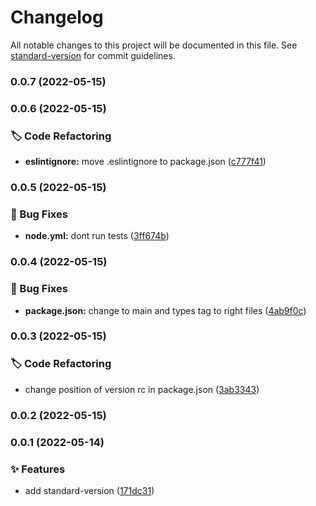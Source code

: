 # Changelog

All notable changes to this project will be documented in this file. See [standard-version](https://github.com/conventional-changelog/standard-version) for commit guidelines.

### 0.0.7 (2022-05-15)

### 0.0.6 (2022-05-15)

### 🏷 Code Refactoring

- **eslintignore:** move .eslintignore to package.json ([c777f41](https://github.com/codeaye/typescript_template/commit/c777f41c8fc9c5312d6ce5dcc7de36e94e3ef146))

### 0.0.5 (2022-05-15)

### 🐞 Bug Fixes

- **node.yml:** dont run tests ([3ff674b](https://github.com/codeaye/typescript_template/commit/3ff674b5a416feb8a8571de2dfbc1d363c6f2e56))

### 0.0.4 (2022-05-15)

### 🐞 Bug Fixes

- **package.json:** change to main and types tag to right files ([4ab9f0c](https://github.com/codeaye/typescript_template/commit/4ab9f0cdfdadc1b316e136c04ed095f07f399f24))

### 0.0.3 (2022-05-15)

### 🏷 Code Refactoring

- change position of version rc in package.json ([3ab3343](https://github.com/codeaye/typescript_template/commit/3ab3343f41f6ab271a25b9410813d36584ff43b2))

### 0.0.2 (2022-05-15)

### 0.0.1 (2022-05-14)

### ✨ Features

- add standard-version ([171dc31](https://github.com/codeaye/typescript_template/commit/171dc31c3579a921b0bdc745975b8c5520c455c8))
